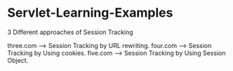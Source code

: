 # Servlet-Learning-Examples
3 Different approaches of Session Tracking 

three.com --> Session Tracking by URL rewriting.
four.com --> Session Tracking by Using cookies.
five.com --> Session Tracking by Using Session Object.


